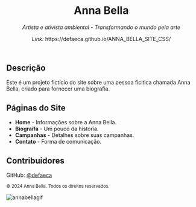 <!DOCTYPE html>
<html lang="pt-BR">

<head>
    <meta charset="UTF-8">
    <meta name="viewport" content="width=device-width, initial-scale=1.0">
    <meta name="description" content="Site biográfico sobre Anna Bella, artista e ativista ambiental.">
</head>

<body>
  <header>
    <h1>Anna Bella</h1>
    <p><em>Artista e ativista ambiental - Transformando o mundo pela arte</em></p>
    <p><em>Link: </em>https://defaeca.github.io/ANNA_BELLA_SITE_CSS/</p>
  </header>
    
  <section>
    <h2>Descrição</h2>
    <p>Este é um projeto fictício do site sobre uma pessoa ficitica chamada Anna Bella, criado para fornecer uma biografia.</p>
  </section>
  <section>
    <h2>Páginas do Site</h2>
    <ul>
      <li><strong>Home</strong> - Informações sobre a Anna Bella.</li>
      <li><strong>Biograifa</strong> - Um pouco da historia.</li>
      <li><strong>Campanhas</strong> - Detalhes sobre suas campanhas.</li>
      <li><strong>Contato</strong> - Forma de comunicação.</ul>
  </section>
  <section>
    <h2>Contribuidores</h2>
    <p>GitHub: <a href="https://github.com/defaeca" target="_blank">@defaeca</a></p>
  </section>
  <footer>
    <p><small>&copy; 2024 Anna Bella. Todos os direitos reservados.</small></p>
  </footer>
</body>

</html>

![annabellagif](https://github.com/user-attachments/assets/03c558c5-a458-475f-9c76-90cacfb014d1)
